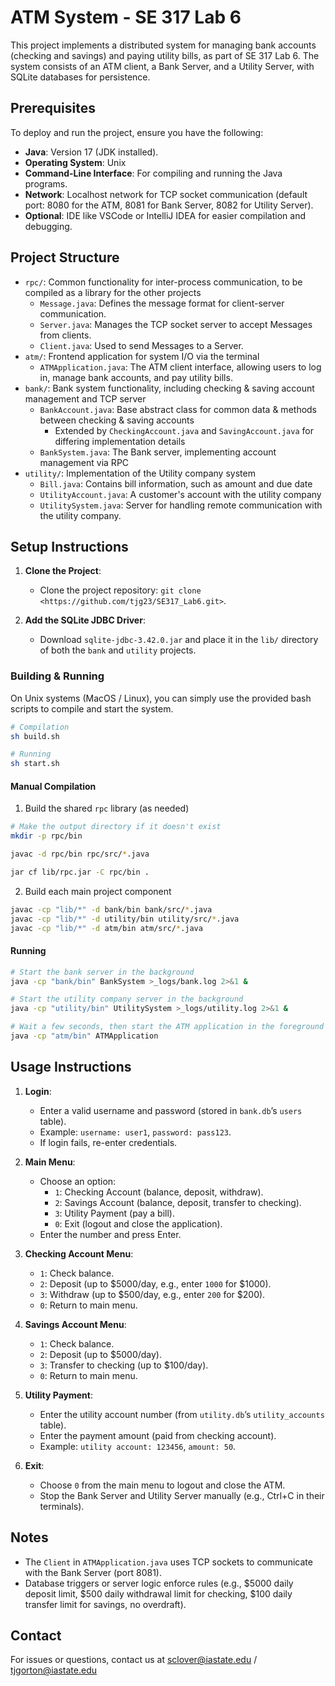 # ATM System - SE 317 Lab 6

This project implements a distributed system for managing bank accounts (checking and savings) and paying utility bills, as part of SE 317 Lab 6. The system consists of an ATM client, a Bank Server, and a Utility Server, with SQLite databases for persistence.

## Prerequisites

To deploy and run the project, ensure you have the following:

- **Java**: Version 17 (JDK installed).
- **Operating System**: Unix
- **Command-Line Interface**: For compiling and running the Java programs.
- **Network**: Localhost network for TCP socket communication (default port: 8080 for the ATM, 8081 for Bank Server, 8082 for Utility Server).
- **Optional**: IDE like VSCode or IntelliJ IDEA for easier compilation and debugging.

## Project Structure

- `rpc/`: Common functionality for inter-process communication, to be compiled as a library for the other projects
	- `Message.java`: Defines the message format for client-server communication.
	- `Server.java`: Manages the TCP socket server to accept Messages from clients.
	- `Client.java`: Used to send Messages to a Server.
- `atm/`: Frontend application for system I/O via the terminal
	- `ATMApplication.java`: The ATM client interface, allowing users to log in, manage bank accounts, and pay utility bills.
- `bank/`: Bank system functionality, including checking & saving account management and TCP server
	- `BankAccount.java`: Base abstract class for common data & methods between checking & saving accounts
		- Extended by `CheckingAccount.java` and `SavingAccount.java` for differing implementation details
	- `BankSystem.java`: The Bank server, implementing account management via RPC
- `utility/`: Implementation of the Utility company system
	- `Bill.java`: Contains bill information, such as amount and due date
	- `UtilityAccount.java`: A customer's account with the utility company
	- `UtilitySystem.java`: Server for handling remote communication with the utility company.

## Setup Instructions

1. **Clone the Project**:

   - Clone the project repository: `git clone <https://github.com/tjg23/SE317_Lab6.git>`.

2. **Add the SQLite JDBC Driver**:

   - Download `sqlite-jdbc-3.42.0.jar` and place it in the `lib/` directory of both the `bank` and `utility` projects.

### Building & Running

On Unix systems (MacOS / Linux), you can simply use the provided bash scripts to compile and start the system.

```bash
# Compilation
sh build.sh

# Running
sh start.sh
```

#### Manual Compilation

1. Build the shared `rpc` library (as needed)

```bash
# Make the output directory if it doesn't exist
mkdir -p rpc/bin

javac -d rpc/bin rpc/src/*.java

jar cf lib/rpc.jar -C rpc/bin .
```

2. Build each main project component

```bash
javac -cp "lib/*" -d bank/bin bank/src/*.java
javac -cp "lib/*" -d utility/bin utility/src/*.java
javac -cp "lib/*" -d atm/bin atm/src/*.java
```

#### Running

```bash
# Start the bank server in the background
java -cp "bank/bin" BankSystem >_logs/bank.log 2>&1 &

# Start the utility company server in the background
java -cp "utility/bin" UtilitySystem >_logs/utility.log 2>&1 &

# Wait a few seconds, then start the ATM application in the foreground
java -cp "atm/bin" ATMApplication
```

## Usage Instructions

1. **Login**:

   - Enter a valid username and password (stored in `bank.db`’s `users` table).
   - Example: `username: user1`, `password: pass123`.
   - If login fails, re-enter credentials.

2. **Main Menu**:

   - Choose an option:
     - `1`: Checking Account (balance, deposit, withdraw).
     - `2`: Savings Account (balance, deposit, transfer to checking).
     - `3`: Utility Payment (pay a bill).
     - `0`: Exit (logout and close the application).
   - Enter the number and press Enter.

3. **Checking Account Menu**:

   - `1`: Check balance.
   - `2`: Deposit (up to $5000/day, e.g., enter `1000` for $1000).
   - `3`: Withdraw (up to $500/day, e.g., enter `200` for $200).
   - `0`: Return to main menu.

4. **Savings Account Menu**:

   - `1`: Check balance.
   - `2`: Deposit (up to $5000/day).
   - `3`: Transfer to checking (up to $100/day).
   - `0`: Return to main menu.

5. **Utility Payment**:

   - Enter the utility account number (from `utility.db`’s `utility_accounts` table).
   - Enter the payment amount (paid from checking account).
   - Example: `utility account: 123456`, `amount: 50`.

6. **Exit**:

   - Choose `0` from the main menu to logout and close the ATM.
   - Stop the Bank Server and Utility Server manually (e.g., Ctrl+C in their terminals).

## Notes

- The `Client` in `ATMApplication.java` uses TCP sockets to communicate with the Bank Server (port 8081).
- Database triggers or server logic enforce rules (e.g., $5000 daily deposit limit, $500 daily withdrawal limit for checking, $100 daily transfer limit for savings, no overdraft).

## Contact

For issues or questions, contact us at <sclover@iastate.edu> / <tjgorton@iastate.edu>